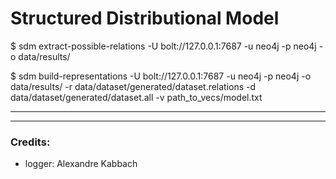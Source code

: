 # Structured Distributional Model

$ sdm extract-possible-relations -U  bolt://127.0.0.1:7687  -u neo4j -p neo4j -o data/results/

$ sdm build-representations -U  bolt://127.0.0.1:7687  -u neo4j -p neo4j -o data/results/ -r data/dataset/generated/dataset.relations -d data/dataset/generated/dataset.all -v path_to_vecs/model.txt


***

***
### Credits:
* logger: Alexandre Kabbach
